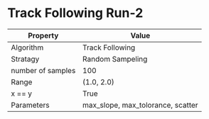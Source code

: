 # Track Following Run-2

| Property| Value|
|------|-------|
| Algorithm | Track Following |
| Stratagy | Random Sampeling|
| number of samples | 100 |
| Range | (1.0, 2.0) |
| x == y | True  |
| Parameters| max_slope, max_tolorance, scatter|
